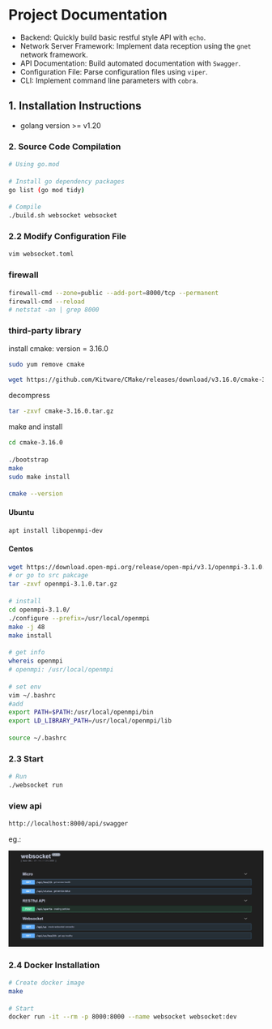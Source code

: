 # Project Documentation

- Backend: Quickly build basic restful style API with `echo`.
- Network Server Framework: Implement data reception using the `gnet` network framework.
- API Documentation: Build automated documentation with `Swagger`.
- Configuration File: Parse configuration files using `viper`.
- CLI: Implement command line parameters with `cobra`.

## 1. Installation Instructions

- golang version >= v1.20

### 2. Source Code Compilation

```bash
# Using go.mod

# Install go dependency packages
go list (go mod tidy)

# Compile
./build.sh websocket websocket
```

### 2.2 Modify Configuration File

```bash
vim websocket.toml
```

### firewall

```bash
firewall-cmd --zone=public --add-port=8000/tcp --permanent
firewall-cmd --reload
# netstat -an | grep 8000
```

### third-party library

install cmake: version = 3.16.0

```bash
sudo yum remove cmake
```

```bash
wget https://github.com/Kitware/CMake/releases/download/v3.16.0/cmake-3.16.0.tar.gz
```

decompress

```bash
tar -zxvf cmake-3.16.0.tar.gz
```

make and install

```bash
cd cmake-3.16.0

./bootstrap
make
sudo make install

cmake --version
```

#### Ubuntu
```bash
apt install libopenmpi-dev
```

#### Centos
```bash
wget https://download.open-mpi.org/release/open-mpi/v3.1/openmpi-3.1.0.tar.gz
# or go to src pakcage
tar -zxvf openmpi-3.1.0.tar.gz

# install
cd openmpi-3.1.0/
./configure --prefix=/usr/local/openmpi
make -j 48
make install

# get info
whereis openmpi 
# openmpi: /usr/local/openmpi

# set env
vim ~/.bashrc
#add
export PATH=$PATH:/usr/local/openmpi/bin
export LD_LIBRARY_PATH=/usr/local/openmpi/lib

source ~/.bashrc
```

### 2.3 Start

```bash
# Run
./websocket run
```

### view api 

```bash
http://localhost:8000/api/swagger
```

eg.:

<img src="screenshot.png"/>

### 2.4 Docker Installation

```bash
# Create docker image
make

# Start
docker run -it --rm -p 8000:8000 --name websocket websocket:dev
```
